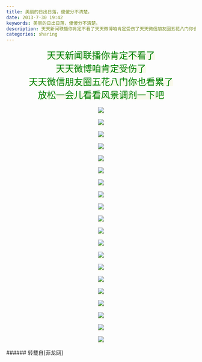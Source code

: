 ```yaml
---
title: 美丽的日出日落，傻傻分不清楚。
date: 2013-7-30 19:42
keywords: 美丽的日出日落，傻傻分不清楚。
description: 天天新闻联播你肯定不看了天天微博咱肯定受伤了天天微信朋友圈五花八门你也看累了放松一会儿看看风景调剂一下吧 
categories: sharing
---
```

<td class="t_f" id="postmessage_29439">

<div align="center"><font style="color:rgb(0, 0, 0)"><font style="background-color:rgb(249, 249, 236)"><font face="Tahoma"><font color="green"><font size="5">天天新闻联播你肯定不看了<br/>
天天微博咱肯定受伤了</font></font></font></font></font></div><div align="center"><font style="color:rgb(0, 0, 0)"><font style="background-color:rgb(249, 249, 236)"><font face="Tahoma"><font color="green"><font size="5">天天微信朋友圈五花八门你也看累了<br/>
放松一会儿看看风景调剂一下吧 </font></font></font></font></font></div><div align="center"><font style="color:rgb(0, 0, 0)"><font style="background-color:rgb(249, 249, 236)"><font face="Tahoma"><br/>

<img aid="10726" data-cf-modified-4fdf6a712d047ba0d85f2f2c-="" file="data/attachment/forum/201307/30/194216hxszmummd5aanzmk.jpg.thumb.jpg" id="aimg_10726" inpost="1" onclick="" onmouseover="" src="http://www.flw.ph/data/attachment/forum/201307/30/194216hxszmummd5aanzmk.jpg" style="cursor:pointer" zoomfile="data/attachment/forum/201307/30/194216hxszmummd5aanzmk.jpg"/>


<br/>
<br/>

<img aid="10727" data-cf-modified-4fdf6a712d047ba0d85f2f2c-="" file="data/attachment/forum/201307/30/194217r8pzxpqne18pzq3z.jpg.thumb.jpg" id="aimg_10727" inpost="1" onclick="" onmouseover="" src="http://www.flw.ph/data/attachment/forum/201307/30/194217r8pzxpqne18pzq3z.jpg" style="cursor:pointer" zoomfile="data/attachment/forum/201307/30/194217r8pzxpqne18pzq3z.jpg"/>


<br/>
<br/>

<img aid="10728" data-cf-modified-4fdf6a712d047ba0d85f2f2c-="" file="data/attachment/forum/201307/30/194217el4zkk3e4eph3ekn.jpg.thumb.jpg" id="aimg_10728" inpost="1" onclick="" onmouseover="" src="http://www.flw.ph/data/attachment/forum/201307/30/194217el4zkk3e4eph3ekn.jpg" style="cursor:pointer" zoomfile="data/attachment/forum/201307/30/194217el4zkk3e4eph3ekn.jpg"/>


<br/>
<br/>

<img aid="10729" data-cf-modified-4fdf6a712d047ba0d85f2f2c-="" file="data/attachment/forum/201307/30/194218h2xmx36mhskshmv2.jpg.thumb.jpg" id="aimg_10729" inpost="1" onclick="" onmouseover="" src="http://www.flw.ph/data/attachment/forum/201307/30/194218h2xmx36mhskshmv2.jpg" style="cursor:pointer" zoomfile="data/attachment/forum/201307/30/194218h2xmx36mhskshmv2.jpg"/>


<br/>
<br/>

<img aid="10730" data-cf-modified-4fdf6a712d047ba0d85f2f2c-="" file="data/attachment/forum/201307/30/194218xzdqaw8dwz3uaa6u.jpg.thumb.jpg" id="aimg_10730" inpost="1" onclick="" onmouseover="" src="http://www.flw.ph/data/attachment/forum/201307/30/194218xzdqaw8dwz3uaa6u.jpg" style="cursor:pointer" zoomfile="data/attachment/forum/201307/30/194218xzdqaw8dwz3uaa6u.jpg"/>


<br/>
<br/>

<img aid="10731" data-cf-modified-4fdf6a712d047ba0d85f2f2c-="" file="data/attachment/forum/201307/30/194219qcnng6wxnxo5x59x.jpg.thumb.jpg" id="aimg_10731" inpost="1" onclick="" onmouseover="" src="http://www.flw.ph/data/attachment/forum/201307/30/194219qcnng6wxnxo5x59x.jpg" style="cursor:pointer" zoomfile="data/attachment/forum/201307/30/194219qcnng6wxnxo5x59x.jpg"/>


<br/>
<br/>

<img aid="10732" data-cf-modified-4fdf6a712d047ba0d85f2f2c-="" file="data/attachment/forum/201307/30/194220yfif7kjfxd554fho.jpg.thumb.jpg" id="aimg_10732" inpost="1" onclick="" onmouseover="" src="http://www.flw.ph/data/attachment/forum/201307/30/194220yfif7kjfxd554fho.jpg" style="cursor:pointer" zoomfile="data/attachment/forum/201307/30/194220yfif7kjfxd554fho.jpg"/>


<br/>
<br/>

<img aid="10733" data-cf-modified-4fdf6a712d047ba0d85f2f2c-="" file="data/attachment/forum/201307/30/194222dkmdncvgviwnz8ke.jpg.thumb.jpg" id="aimg_10733" inpost="1" onclick="" onmouseover="" src="http://www.flw.ph/data/attachment/forum/201307/30/194222dkmdncvgviwnz8ke.jpg" style="cursor:pointer" zoomfile="data/attachment/forum/201307/30/194222dkmdncvgviwnz8ke.jpg"/>


<br/>
<br/>

<img aid="10734" data-cf-modified-4fdf6a712d047ba0d85f2f2c-="" file="data/attachment/forum/201307/30/194222j1063om0330msz1n.jpg.thumb.jpg" id="aimg_10734" inpost="1" onclick="" onmouseover="" src="http://www.flw.ph/data/attachment/forum/201307/30/194222j1063om0330msz1n.jpg" style="cursor:pointer" zoomfile="data/attachment/forum/201307/30/194222j1063om0330msz1n.jpg"/>


<br/>
<br/>

<img aid="10735" data-cf-modified-4fdf6a712d047ba0d85f2f2c-="" file="data/attachment/forum/201307/30/194223s8gqimoif3lrozn8.jpg.thumb.jpg" id="aimg_10735" inpost="1" onclick="" onmouseover="" src="http://www.flw.ph/data/attachment/forum/201307/30/194223s8gqimoif3lrozn8.jpg" style="cursor:pointer" zoomfile="data/attachment/forum/201307/30/194223s8gqimoif3lrozn8.jpg"/>


<br/>
<br/>

<img aid="10736" data-cf-modified-4fdf6a712d047ba0d85f2f2c-="" file="data/attachment/forum/201307/30/194223kpp3v151t81cp0au.jpg.thumb.jpg" id="aimg_10736" inpost="1" onclick="" onmouseover="" src="http://www.flw.ph/data/attachment/forum/201307/30/194223kpp3v151t81cp0au.jpg" style="cursor:pointer" zoomfile="data/attachment/forum/201307/30/194223kpp3v151t81cp0au.jpg"/>


<br/>
<br/>

<img aid="10737" data-cf-modified-4fdf6a712d047ba0d85f2f2c-="" file="data/attachment/forum/201307/30/194223n23bvu7u5s272p5v.jpg.thumb.jpg" id="aimg_10737" inpost="1" onclick="" onmouseover="" src="http://www.flw.ph/data/attachment/forum/201307/30/194223n23bvu7u5s272p5v.jpg" style="cursor:pointer" zoomfile="data/attachment/forum/201307/30/194223n23bvu7u5s272p5v.jpg"/>


<br/>
<br/>

<img aid="10738" data-cf-modified-4fdf6a712d047ba0d85f2f2c-="" file="data/attachment/forum/201307/30/194223ynmm375ocn38ucy9.jpg.thumb.jpg" id="aimg_10738" inpost="1" onclick="" onmouseover="" src="http://www.flw.ph/data/attachment/forum/201307/30/194223ynmm375ocn38ucy9.jpg" style="cursor:pointer" zoomfile="data/attachment/forum/201307/30/194223ynmm375ocn38ucy9.jpg"/>


<br/>
<br/>

<img aid="10739" data-cf-modified-4fdf6a712d047ba0d85f2f2c-="" file="data/attachment/forum/201307/30/194224v1dg71dp7epp7ade.jpg.thumb.jpg" id="aimg_10739" inpost="1" onclick="" onmouseover="" src="http://www.flw.ph/data/attachment/forum/201307/30/194224v1dg71dp7epp7ade.jpg" style="cursor:pointer" zoomfile="data/attachment/forum/201307/30/194224v1dg71dp7epp7ade.jpg"/>


<br/>
<br/>

<img aid="10740" data-cf-modified-4fdf6a712d047ba0d85f2f2c-="" file="data/attachment/forum/201307/30/194224djsjuejj8ezjcu3e.jpg.thumb.jpg" id="aimg_10740" inpost="1" onclick="" onmouseover="" src="http://www.flw.ph/data/attachment/forum/201307/30/194224djsjuejj8ezjcu3e.jpg" style="cursor:pointer" zoomfile="data/attachment/forum/201307/30/194224djsjuejj8ezjcu3e.jpg"/>


<br/>
<br/>

<img aid="10741" data-cf-modified-4fdf6a712d047ba0d85f2f2c-="" file="data/attachment/forum/201307/30/194225pz6kspdbglvt8pal.jpg.thumb.jpg" id="aimg_10741" inpost="1" onclick="" onmouseover="" src="http://www.flw.ph/data/attachment/forum/201307/30/194225pz6kspdbglvt8pal.jpg" style="cursor:pointer" zoomfile="data/attachment/forum/201307/30/194225pz6kspdbglvt8pal.jpg"/>


<br/>
<br/>

<img aid="10742" data-cf-modified-4fdf6a712d047ba0d85f2f2c-="" file="data/attachment/forum/201307/30/194225veqimz9gi9x6iqk8.jpg.thumb.jpg" id="aimg_10742" inpost="1" onclick="" onmouseover="" src="http://www.flw.ph/data/attachment/forum/201307/30/194225veqimz9gi9x6iqk8.jpg" style="cursor:pointer" zoomfile="data/attachment/forum/201307/30/194225veqimz9gi9x6iqk8.jpg"/>


<br/>
<br/>

<img aid="10743" data-cf-modified-4fdf6a712d047ba0d85f2f2c-="" file="data/attachment/forum/201307/30/194225s3fo75s5fuwpou4p.jpg.thumb.jpg" id="aimg_10743" inpost="1" onclick="" onmouseover="" src="http://www.flw.ph/data/attachment/forum/201307/30/194225s3fo75s5fuwpou4p.jpg" style="cursor:pointer" zoomfile="data/attachment/forum/201307/30/194225s3fo75s5fuwpou4p.jpg"/>


<br/>
<br/>

<img aid="10744" data-cf-modified-4fdf6a712d047ba0d85f2f2c-="" file="data/attachment/forum/201307/30/194225h229m209zbw5h2pb.jpg.thumb.jpg" id="aimg_10744" inpost="1" onclick="" onmouseover="" src="http://www.flw.ph/data/attachment/forum/201307/30/194225h229m209zbw5h2pb.jpg" style="cursor:pointer" zoomfile="data/attachment/forum/201307/30/194225h229m209zbw5h2pb.jpg"/>


<br/>
<br/>

<img aid="10745" data-cf-modified-4fdf6a712d047ba0d85f2f2c-="" file="data/attachment/forum/201307/30/194226jucyr9y5n7zorup9.jpg.thumb.jpg" id="aimg_10745" inpost="1" onclick="" onmouseover="" src="http://www.flw.ph/data/attachment/forum/201307/30/194226jucyr9y5n7zorup9.jpg" style="cursor:pointer" zoomfile="data/attachment/forum/201307/30/194226jucyr9y5n7zorup9.jpg"/>


<br/>
</font></font></font></div><br/>
</td>
###### 转载自[菲龙网]